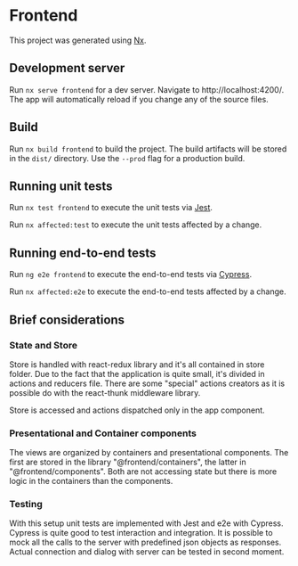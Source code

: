 # Frontend

This project was generated using [Nx](https://nx.dev). 

## Development server

Run `nx serve frontend` for a dev server. Navigate to http://localhost:4200/. The app will automatically reload if you change any of the source files.

## Build

Run `nx build frontend` to build the project. The build artifacts will be stored in the `dist/` directory. Use the `--prod` flag for a production build.

## Running unit tests

Run `nx test frontend` to execute the unit tests via [Jest](https://jestjs.io).

Run `nx affected:test` to execute the unit tests affected by a change.

## Running end-to-end tests

Run `ng e2e frontend` to execute the end-to-end tests via [Cypress](https://www.cypress.io).

Run `nx affected:e2e` to execute the end-to-end tests affected by a change.

## Brief considerations

### State and Store
Store is handled with react-redux library and it's all contained in store folder. Due to the fact that the application is quite small, it's divided in actions and reducers file. There are some "special"  actions creators as it is possible do with the react-thunk middleware library. 

Store is accessed and actions dispatched only in the app component.

### Presentational and Container components
The views are organized by containers and presentational components. The first are stored in the library "@frontend/containers", the latter in "@frontend/components". Both are not accessing state but there is more logic in the containers than the components.

### Testing
With this setup unit tests are implemented with Jest and e2e with Cypress. Cypress is quite good to test interaction and integration. It is possible to mock all the calls to the server with predefined json objects as responses. Actual connection and dialog with server can be tested in second moment. 

